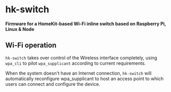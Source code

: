 # hk-switch

**Firmware for a HomeKit-based Wi-Fi inline switch based on Raspberry Pi, Linux & Node**

## Wi-Fi operation

`hk-switch` takes over control of the Wireless interface completely, using `wpa_cli` to pilot `wpa_supplicant` according to current requirements.

When the system doesn't have an Internet connection, `hk-switch` will automatically reconfigure wpa_supplicant to host an access point to which users can connect and configure the device.
